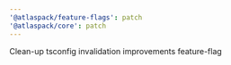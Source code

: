 ```yaml
---
'@atlaspack/feature-flags': patch
'@atlaspack/core': patch
---
```


Clean-up tsconfig invalidation improvements feature-flag
